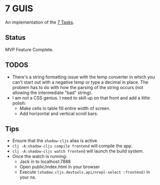 # 7 GUIS
An implementation of the [7 Tasks](https://eugenkiss.github.io/7guis/tasks).

## Status
MVP Feature Complete.

## TODOS

* There's a string formatting issue with the temp converter in which you can't start out with a negative temp or type a decimal in place. The problem has to do with how the parsing of the string occurs (not allowing the intermediate "bad" string).
* I am not a CSS genius. I need to skill up on that front and add a little polish:
  * Make cells in table fill entire width of screen.
  * Add horizontal and vertical scroll bars.

## Tips

* Ensure that the `shadow-cljs` alias is active.
* `clj -A:shadow-cljs compile frontend` will compile the app.
* `clj -A:shadow-cljs watch frontend` will launch the build system.
* Once the watch is running:
  * Jack in to localhost:7888
  * Open public/index.html in your browser
  * Execute `(shadow.cljs.devtools.api/nrepl-select :frontend)` in your ns.